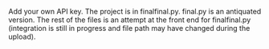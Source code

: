 Add your own API key.
The project is in finalfinal.py.
final.py is an antiquated version.
The rest of the files is an attempt at the front end for finalfinal.py (integration is still in progress and file path may have changed during the upload).
